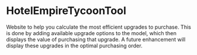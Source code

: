 # HotelEmpireTycoonTool
Website to help you calculate the most efficient upgrades to purchase.
This is done by adding available upgrade options to the model, which then displays the value of purchasing that upgrade.  A future enhancement will display these upgrades in the optimal purchasing order.
